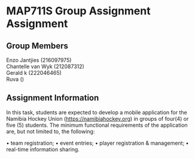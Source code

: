 # MAP711S Group Assignment Assignment

## Group Members ##

Enzo Jantjies (216097975)  
Chantelle van Wyk (212087312)  
Gerald k (222046465)  
Ruva ()  

## Assignment Information ##

In this task, students are expected to develop a mobile application for the Namibia Hockey Union (https://namibiahockey.org) in groups of four(4) or five (5) students. The minimum functional requirements of the application are, but not limited to, the following:

• team registration;
• event entries;
• player registration & management;
• real-time information sharing.
